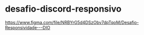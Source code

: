 # desafio-discord-responsivo

https://www.figma.com/file/NRBYrG5d4DSzObv7dpTqoM/Desafio-Responsividade---DIO
